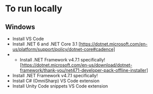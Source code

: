 # To run locally

## Windows
* Install VS Code
* Install .NET 6 and .NET Core 3.1 [https://dotnet.microsoft.com/en-us/platform/support/policy/dotnet-core#cadence]
* * Install .NET Framework v4.7.1 specifically! [https://dotnet.microsoft.com/en-us/download/dotnet-framework/thank-you/net471-developer-pack-offline-installer]
* Install .NET Framework v4.7.1 specifically! 
* Install C# (OmniSharp) VS Code extension
* Install Unity Code snippets VS Code extension